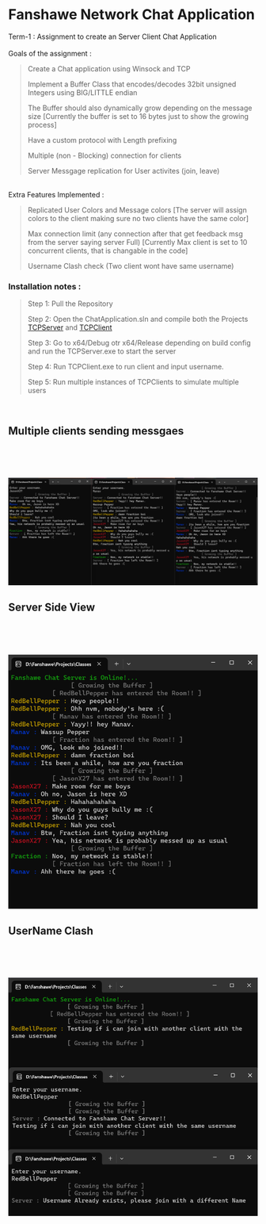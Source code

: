 # Fanshawe Network Chat Application <br>

Term-1 : Assignment to create an Server Client Chat Application  <br>
<br>
Goals of the assignment : <br>

> Create a Chat application using Winsock and TCP
> 
> Implement a Buffer Class that encodes/decodes 32bit unsigned Integers using BIG/LITTLE endian
> 
> The Buffer should also dynamically grow depending on the message size
> [Currently the buffer is set to 16 bytes just to show the growing process]
> 
> Have a custom protocol with Length prefixing
> 
> Multiple (non - Blocking) connection for clients
> 
> Server Messgage replication for User activites (join, leave)
>

<br>
Extra Features Implemented : <br>



> Replicated User Colors and Message colors
> [The server will assign colors to the client making sure no two clients have the same color]
> 
> Max connection limit (any connection after that get feedback msg from the server saying server Full)
> [Currently Max client is set to 10 concurrent clients, that is changable in the code]
> 
> Username Clash check (Two client wont have same username)
>

 ### Installation notes : <br>

> Step 1: Pull the Repository
>
> Step 2: Open the ChatApplication.sln and compile both the Projects [TCPServer](https://github.com/RedBellPepperoni/ChatApplication/blob/main/TCPServer/TCPServer.vcxproj "Server") and [TCPClient](https://github.com/RedBellPepperoni/ChatApplication/blob/main/TCPClient/TCPClient.vcxproj "Client")
>
> Step 3: Go to x64/Debug otr x64/Release depending on build config and run the TCPServer.exe to start the server
>
> Step 4: Run TCPClient.exe to run client and input username.
> 
> Step 5: Run multiple instances of TCPClients to simulate multiple users
<br>



## Multiple clients sending messgaes 
<br>
<br>
<br>

![](https://github.com/RedBellPepperoni/ChatApplication/blob/main/multiclient.png)
 <br>

## Server Side View
<br>
<br>
<br>

![](https://github.com/RedBellPepperoni/ChatApplication/blob/main/Server.png)
<br>

## UserName Clash 
<br>
<br>
<br>

![](https://github.com/RedBellPepperoni/ChatApplication/blob/main/UsernameClash.png)



